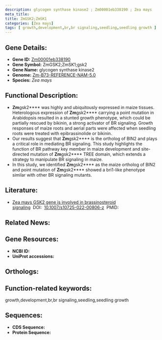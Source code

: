 ```yaml
---
description: glycogen synthase kinase2 ; Zm00001eb338190 ; Zea mays
meta_title:
title: ZmGSK2;ZmSK1
categories: [Zea mays]
tags: [ growth,development,br,br signaling,seedling,seedling growth ]
---
```


## Gene Details:
- **Gene ID:**	[Zm00001eb338190]()
- **Gene Symbol:** ZmGSK2;ZmSK1;gsk2
- **Gene Name:** glycogen synthase kinase2
- **Genome:** [Zm-B73-REFERENCE-NAM-5.0]()
- **Species:** *Zea mays*

## Functional Description:
   - **Zm**gsk2**** was highly and ubiquitously expressed in maize tissues. Heterologous expression of **Zm**gsk2**** carrying a point mutation in Arabidopsis resulted in a stunted growth phenotype, which could be partially rescued by bikinin, a strong activator of BR signaling. Growth responses of maize roots and aerial parts were affected when seedling roots were treated with epibrassinolide or bikinin.
   - Our results suggest that **Zm**gsk2**** is the ortholog of BIN2 and plays a critical role in mediating BR signaling. This study highlights the function of BR pathway key member in maize development and site-directed mutation of **Zm**gsk2**** TREE domain, which extends a strategy to manipulate BR signaling in maize.
   - In this study, we identified **Zm**gsk2**** as the maize ortholog of BIN2 and point mutation of **Zm**gsk2**** showed a bri1-like phenotype similar with other BR signaling mutants.

## Literature:
   - [Zea mays GSK2 gene is involved in brassinosteroid signaling]( https://link.springer.com/article/10.1007/s10725-022-00806-z)&nbsp;&nbsp;DOI:&nbsp;&nbsp;[10.1007/s10725-022-00806-z](https://link.springer.com/article/10.1007/s10725-022-00806-z)&nbsp;&nbsp;PMID:&nbsp;&nbsp;[](https://pubmed.ncbi.nlm.nih.gov//)

## Related News:

## Gene Resources:
- **NCBI ID:** [](https://www.ncbi.nlm.nih.gov/gene/?term=)
- **UniProt accessions:** [](https://www.uniprot.org/uniprotkb//entry)

## Orthologs:

## Function-related keywords:
growth,development,br,br signaling,seedling,seedling growth

## Sequences:
- **CDS Sequence:**
- **Protein Sequence:**

